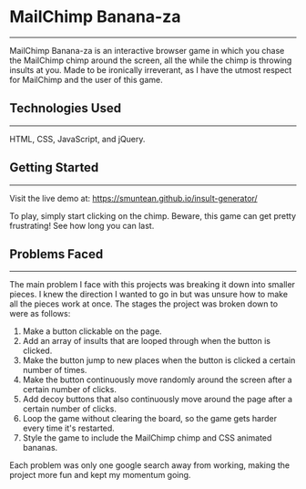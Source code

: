 # MailChimp Banana-za
---------------------

MailChimp Banana-za is an interactive browser game in which you chase the MailChimp chimp around the screen, all the while the chimp is throwing insults at you. Made to be ironically irreverant, as I have the utmost respect for MailChimp and the user of this game.  

## Technologies Used 
--------------------
HTML, CSS, JavaScript, and jQuery.

## Getting Started
------------------

Visit the live demo at: https://smuntean.github.io/insult-generator/

To play, simply start clicking on the chimp. Beware, this game can get pretty frustrating! See how long you can last.

## Problems Faced
-----------------
The main problem I face with this projects was breaking it down into smaller pieces. I knew the direction I wanted to go in but was unsure how to make all the pieces work at once. 
The stages the project was broken down to were as follows:
1. Make a button clickable on the page.
2. Add an array of insults that are looped through when the button is clicked.
3. Make the button jump to new places when the button is clicked a certain number of times.
4. Make the button continuously move randomly around the screen after a certain number of clicks.
5. Add decoy buttons that also continuously move around the page after a certain number of clicks.
6. Loop the game without clearing the board, so the game gets harder every time it's restarted.
7. Style the game to include the MailChimp chimp and CSS animated bananas.


Each problem was only one google search away from working, making the project more fun and kept my momentum going. 

